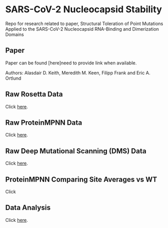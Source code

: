# SARS-CoV-2 Nucleocapsid Stability
Repo for research related to paper, Structural Toleration of Point Mutations Applied to the SARS-CoV-2 Nucleocapsid RNA-Binding and Dimerization Domains
## Paper
Paper can be found [here]need to provide link when available.

Authors: Alasdair D. Keith, Meredith M. Keen, Filipp Frank and Eric A. Ortlund

## Raw Rosetta Data
Click [here](https://github.com/Ortlund-Laboratory/SARS-CoV-2-Structure/tree/main/Raw%20Rosetta%20Data).

## Raw ProteinMPNN Data
Click [here](https://github.com/Ortlund-Laboratory/SARS-CoV-2-Structure/tree/main/Raw%20ProteinMPNN%20Data).

## Raw Deep Mutational Scanning (DMS) Data
Click [here](https://github.com/Ortlund-Laboratory/SARS-CoV-2-Structure/tree/main/Raw%20Deep%20Mutational%20Scanning%20(DMS)%20Data).

## ProteinMPNN Comparing Site Averages vs WT
Click

## Data Analysis
Click [here](https://github.com/Ortlund-Laboratory/SARS-CoV-2-Structure/tree/main/Data%20Analysis).
